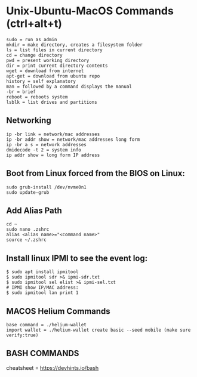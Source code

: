 # Unix-Ubuntu-MacOS Commands (ctrl+alt+t)
```
sudo = run as admin
mkdir = make directory, creates a filesystem folder
ls = list files in current directory
cd = change directory
pwd = present working directory
dir = print current directory contents
wget = download from internet
apt-get = download from ubuntu repo
history = self explanatory
man = followed by a command displays the manual 
-br = brief
reboot = reboots system
lsblk = list drives and partitions
```
## Networking
```
ip -br link = network/mac addresses
ip -br addr show = network/mac addresses long form
ip -br a s = network addresses
dmidecode -t 2 = system info
ip addr show = long form IP address
```
## Boot from Linux forced from the BIOS on Linux:
```
sudo grub-install /dev/nvme0n1
sudo update-grub
```
## Add Alias Path
```
cd ~
sudo nano .zshrc
alias <alias name>="<command name>"
source ~/.zshrc
```
## Install linux IPMI to see the event log:
```
$ sudo apt install ipmitool
$ sudo ipmitool sdr >& ipmi-sdr.txt
$ sudo ipmitool sel elist >& ipmi-sel.txt
# IPMI show IP/MAC address:
$ sudo ipmitool lan print 1
```
## MACOS Helium Commands
```
base command = ./helium-wallet
import wallet = ./helium-wallet create basic --seed mobile (make sure verify:true)
```
## BASH COMMANDS 
cheatsheet = https://devhints.io/bash
